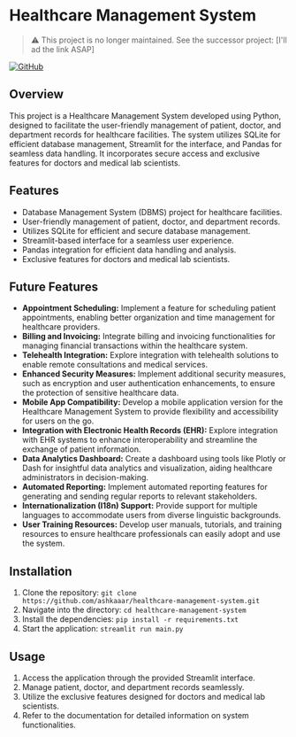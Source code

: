 # Healthcare Management System

> ⚠️ This project is no longer maintained. See the successor project: [I'll ad the link ASAP]

[![GitHub](https://img.shields.io/badge/GitHub-Healthcare%20Management%20System-blue?style=flat&logo=github)](https://github.com/ashkaaar/healthcare-management-system)

## Overview
This project is a Healthcare Management System developed using Python, designed to facilitate the user-friendly management of patient, doctor, and department records for healthcare facilities. The system utilizes SQLite for efficient database management, Streamlit for the interface, and Pandas for seamless data handling. It incorporates secure access and exclusive features for doctors and medical lab scientists.

## Features
- Database Management System (DBMS) project for healthcare facilities.
- User-friendly management of patient, doctor, and department records.
- Utilizes SQLite for efficient and secure database management.
- Streamlit-based interface for a seamless user experience.
- Pandas integration for efficient data handling and analysis.
- Exclusive features for doctors and medical lab scientists.

## Future Features
- **Appointment Scheduling:** Implement a feature for scheduling patient appointments, enabling better organization and time management for healthcare providers.
- **Billing and Invoicing:** Integrate billing and invoicing functionalities for managing financial transactions within the healthcare system.
- **Telehealth Integration:** Explore integration with telehealth solutions to enable remote consultations and medical services.
- **Enhanced Security Measures:** Implement additional security measures, such as encryption and user authentication enhancements, to ensure the protection of sensitive healthcare data.
- **Mobile App Compatibility:** Develop a mobile application version for the Healthcare Management System to provide flexibility and accessibility for users on the go.
- **Integration with Electronic Health Records (EHR):** Explore integration with EHR systems to enhance interoperability and streamline the exchange of patient information.
- **Data Analytics Dashboard:** Create a dashboard using tools like Plotly or Dash for insightful data analytics and visualization, aiding healthcare administrators in decision-making.
- **Automated Reporting:** Implement automated reporting features for generating and sending regular reports to relevant stakeholders.
- **Internationalization (I18n) Support:** Provide support for multiple languages to accommodate users from diverse linguistic backgrounds.
- **User Training Resources:** Develop user manuals, tutorials, and training resources to ensure healthcare professionals can easily adopt and use the system.

## Installation
1. Clone the repository: `git clone https://github.com/ashkaaar/healthcare-management-system.git`
2. Navigate into the directory: `cd healthcare-management-system`
3. Install the dependencies: `pip install -r requirements.txt`
4. Start the application: `streamlit run main.py`

## Usage
1. Access the application through the provided Streamlit interface.
2. Manage patient, doctor, and department records seamlessly.
3. Utilize the exclusive features designed for doctors and medical lab scientists.
4. Refer to the documentation for detailed information on system functionalities.

